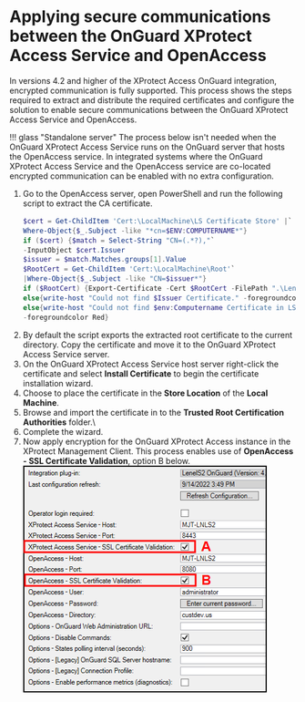 # Applying secure communications between the OnGuard XProtect Access Service and OpenAccess

In versions 4.2 and higher of the XProtect Access OnGuard integration, encrypted communication is fully supported. This process shows the steps required to extract and distribute the required certificates and configure the solution to enable secure communications between the OnGuard XProtect Access Service and OpenAccess.

!!! glass "Standalone server"
    The process below isn't needed when the OnGuard XProtect Access Service runs on the OnGuard server that hosts the OpenAccess service. In integrated systems where the OnGuard XProtect Access Service and the OpenAccess service are co-located encrypted communication can be enabled with no extra configuration.

1. Go to the OpenAccess server, open PowerShell and run the following script to extract the CA certificate.
    ``` ps1
    $cert = Get-ChildItem 'Cert:\LocalMachine\LS Certificate Store' |`
    Where-Object{$_.Subject -like "*cn=$ENV:COMPUTERNAME*"}
    if ($cert) {$match = Select-String "CN=(.*?),"`
    -InputObject $cert.Issuer
    $issuer = $match.Matches.groups[1].Value
    $RootCert = Get-ChildItem 'Cert:\LocalMachine\Root'`
    |Where-Object{$_.Subject -like "CN=$issuer*"}
    if ($RootCert) {Export-Certificate -Cert $RootCert -FilePath ".\LenelCert.cer"}`
    else{write-host "Could not find $Issuer Certificate." -foregroundcolor Red}}`
    else{write-host "Could not find $env:Computername Certificate in LS Certificate Store."`
    -foregroundcolor Red}
    ```
2. By default the script exports the extracted root certificate to the current directory. Copy the certificate and move it to the OnGuard XProtect Access Service server.
3. On the OnGuard XProtect Access Service host server right-click the certificate and select **Install Certificate** to begin the certificate installation wizard.
4. Choose to place the certificate in the **Store Location** of the **Local Machine**.
5. Browse and import the certificate in to the **Trusted Root Certification Authorities** folder.\
6. Complete the wizard.
7. Now apply encryption for the OnGuard XProtect Access instance in the XProtect Management Client. This process enables use of **OpenAccess - SSL Certificate Validation**, option B below.</br>
    ![EncryptOptions](img/EncryptionOptions.png)